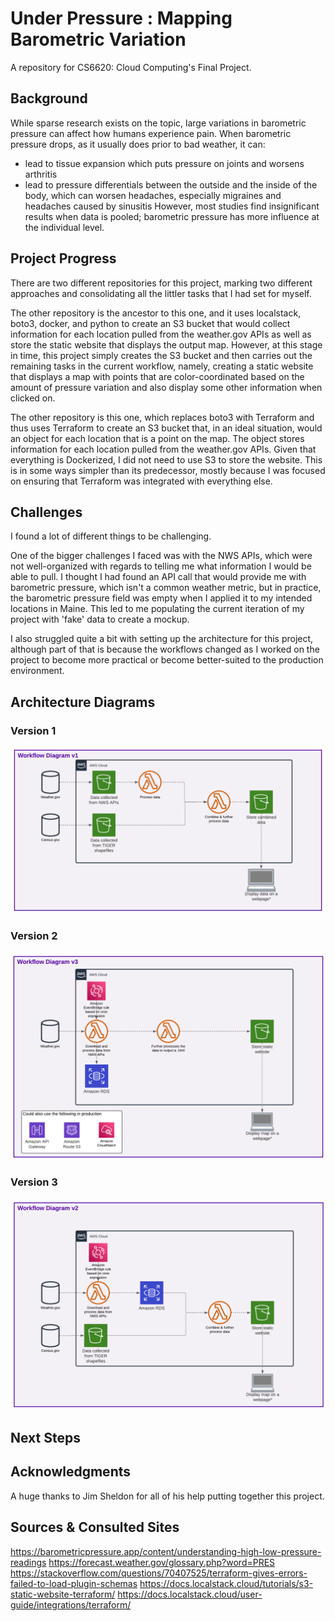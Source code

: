# Under Pressure : Mapping Barometric Variation
A repository for CS6620: Cloud Computing's Final Project.

## Background

While sparse research exists on the topic, large variations in barometric pressure can affect how humans experience pain.
When barometric pressure drops, as it usually does prior to bad weather, it can:
* lead to tissue expansion which puts pressure on joints and worsens arthritis
* lead to pressure differentials between the outside and the inside of the body, which can worsen headaches, especially migraines and headaches caused by sinusitis
However, most studies find insignificant results when data is pooled; barometric pressure has more influence at the individual level.

## Project Progress

There are two different repositories for this project, marking two different approaches and consolidating all the littler tasks that I had set for myself. 

The other repository is the ancestor to this one, and it uses localstack, boto3, docker, and python to create an S3 bucket that would collect information for each location pulled from the weather.gov APIs as well as store the static website that displays the output map. However, at this stage in time, this project simply creates the S3 bucket and then carries out the remaining tasks in the current workflow, namely, creating a static website that displays a map with points that are color-coordinated based on the amount of pressure variation and also display some other information when clicked on. 

The other repository is this one, which replaces boto3 with Terraform and thus uses Terraform to create an S3 bucket that, in an ideal situation, would an object for each location that is a point on the map. The object stores information for each location pulled from the weather.gov APIs. Given that everything is Dockerized, I did not need to use S3 to store the website. This is in some ways simpler than its predecessor, mostly because I was focused on ensuring that Terraform was integrated with everything else.


## Challenges

I found a lot of different things to be challenging. 

One of the bigger challenges I faced was with the NWS APIs, which were not well-organized with regards to telling me what information I would be able to pull. I thought I had found an API call that would provide me with barometric pressure, which isn't a common weather metric, but in practice, the barometric pressure field was empty when I applied it to my intended locations in Maine. This led to me populating the current iteration of my project with 'fake' data to create a mockup.

I also struggled quite a bit with setting up the architecture for this project, although part of that is because the workflows changed as I worked on the project to become more practical or become better-suited to the production environment. 

## Architecture Diagrams

### Version 1

<img src="figs/workflow_v1.png" alt="The first iteration of the architecture diagram" style="width: 600px;">

### Version 2

<img src="figs/workflow_v2.png" alt="The second iteration of the architecture diagram" style="width: 600px;">

### Version 3

<img src="figs/workflow_v3.png" alt="Progress towards a more realistic architecture diagram." style="width: 600px;">


## Next Steps

## Acknowledgments

A huge thanks to Jim Sheldon for all of his help putting together this project.

## Sources & Consulted Sites

https://barometricpressure.app/content/understanding-high-low-pressure-readings
https://forecast.weather.gov/glossary.php?word=PRES
https://stackoverflow.com/questions/70407525/terraform-gives-errors-failed-to-load-plugin-schemas
https://docs.localstack.cloud/tutorials/s3-static-website-terraform/
https://docs.localstack.cloud/user-guide/integrations/terraform/
